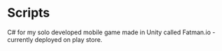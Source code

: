 # Scripts
C# for my solo developed mobile game made in Unity called Fatman.io - currently deployed on play store.
